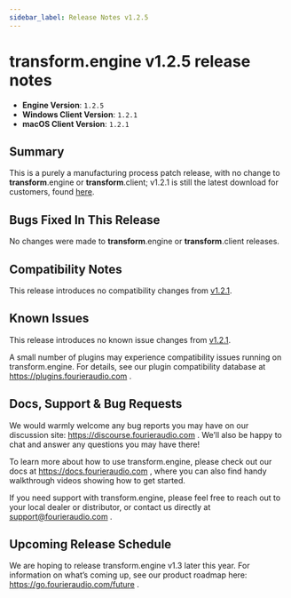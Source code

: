 ```yaml
---
sidebar_label: Release Notes v1.2.5
---
```


# transform.engine v1.2.5 release notes

- **Engine Version**: `1.2.5`
- **Windows Client Version**: `1.2.1`
- **macOS Client Version**: `1.2.1`

## Summary

This is a purely a manufacturing process patch release, with no change to **transform**.engine or **transform**.client; v1.2.1 is still the latest download for customers, found [here](index.md).

## Bugs Fixed In This Release

No changes were made to **transform**.engine or **transform**.client releases.

## Compatibility Notes
This release introduces no compatibility changes from [v1.2.1](v1-2-1.md).

## Known Issues

This release introduces no known issue changes from [v1.2.1](v1-2-1.md).

A small number of plugins may experience compatibility issues running on transform.engine.
For details, see our plugin compatibility database at https://plugins.fourieraudio.com .

## Docs, Support & Bug Requests

We would warmly welcome any bug reports you may have on our discussion site:
https://discourse.fourieraudio.com . We’ll also be happy to chat and answer any questions you may
have there!

To learn more about how to use transform.engine, please check out our docs at
https://docs.fourieraudio.com , where you can also find handy walkthrough videos showing how to get
started.

If you need support with transform.engine, please feel free to reach out to your local dealer or
distributor, or contact us directly at support@fourieraudio.com .

## Upcoming Release Schedule

We are hoping to release transform.engine v1.3 later this year. For information on what’s
coming up, see our product roadmap here: https://go.fourieraudio.com/future .

